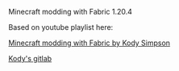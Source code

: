 Minecraft modding with Fabric 1.20.4

Based on youtube playlist here:

[Minecraft modding with Fabric by Kody Simpson](https://www.youtube.com/playlist?list=PLfu_Bpi_zcDMiRYsjw4-zn3ZTocykbTEf)

[Kody's gitlab](https://github.com/mc-modding-fabric)

